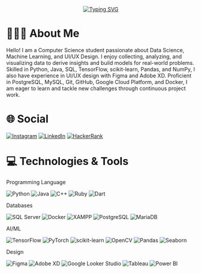 <div align="center">

[![Typing SVG](https://readme-typing-svg.demolab.com?font=Fira+Code&weight=600&pause=1000&color=F7F6F1&width=435&lines=Hi+%F0%9F%91%8B%F0%9F%8F%BB%2C++I+am+Audrey+Naila+Putri)](https://git.io/typing-svg)

</div>

# 👩🏻‍💻 About Me

Hello! I am a Computer Science student passionate about Data Science, Machine Learning, and UI/UX Design. I enjoy collecting, analyzing, and visualizing data to derive insights and build models for real-world problems. Skilled in Python, Java, SQL, TensorFlow, scikit-learn, Pandas, and NumPy, I also have experience in UI/UX design with Figma and Adobe XD. Proficient in PostgreSQL, MySQL, Git, GitHub, Google Cloud Platform, and Docker, I am eager to learn and tackle new challenges through continuous project work.


# 🌐 Social

[![Instagram](https://img.shields.io/badge/Instagram-E4405F?style=for-the-badge&logo=instagram&logoColor=white)](https://www.instagram.com/yourusername)
[![LinkedIn](https://img.shields.io/badge/LinkedIn-0077B5?style=for-the-badge&logo=linkedin&logoColor=white)](https://www.linkedin.com/in/yourusername)
[![HackerRank](https://img.shields.io/badge/HackerRank-2EC866?style=for-the-badge&logo=hackerrank&logoColor=white)](https://www.hackerrank.com/yourusername)



# 💻 Technologies & Tools

Programming Language

![Python](https://img.shields.io/badge/-Python-3776AB?style=flat-square&logo=python&logoColor=white)
![Java](https://img.shields.io/badge/-Java-007396?style=flat-square&logo=java&logoColor=white)
![C++](https://img.shields.io/badge/-C++-00599C?style=flat-square&logo=c%2b%2b&logoColor=white)
![Ruby](https://img.shields.io/badge/-Ruby-CC342D?style=flat-square&logo=ruby&logoColor=white)
![Dart](https://img.shields.io/badge/-Dart-0175C2?style=flat-square&logo=dart&logoColor=white)


Databases 

![SQL Server](https://img.shields.io/badge/-SQL%20Server-CC2927?style=flat-square&logo=microsoftsqlserver&logoColor=white)
![Docker](https://img.shields.io/badge/-Docker-2496ED?style=flat-square&logo=docker&logoColor=white)
![XAMPP](https://img.shields.io/badge/-XAMPP-FC5C5C?style=flat-square&logo=xampp&logoColor=white)
![PostgreSQL](https://img.shields.io/badge/-PostgreSQL-336791?style=flat-square&logo=postgresql&logoColor=white)
![MariaDB](https://img.shields.io/badge/-MariaDB-003545?style=flat-square&logo=mariadb&logoColor=white)

AI/ML

![TensorFlow](https://img.shields.io/badge/-TensorFlow-FF6F00?style=flat-square&logo=TensorFlow&logoColor=white)
![PyTorch](https://img.shields.io/badge/-PyTorch-EE4C2C?style=flat-square&logo=pytorch&logoColor=white)
![scikit-learn](https://img.shields.io/badge/-scikit_learn-F7931E?style=flat-square&logo=scikit-learn&logoColor=white)
![OpenCV](https://img.shields.io/badge/-OpenCV-5C3EE8?style=flat-square&logo=opencv&logoColor=white)
![Pandas](https://img.shields.io/badge/-Pandas-150458?style=flat-square&logo=pandas&logoColor=white)
![Seaborn](https://img.shields.io/badge/-Seaborn-9C7C6C?style=flat-square&logo=seaborn&logoColor=white)

Design

![Figma](https://img.shields.io/badge/-Figma-F24E1E?style=flat-square&logo=figma&logoColor=white)
![Adobe XD](https://img.shields.io/badge/-Adobe%20XD-FF61F6?style=flat-square&logo=adobexd&logoColor=white)
![Google Looker Studio](https://img.shields.io/badge/-Google%20Looker%20Studio-4285F4?style=flat-square&logo=google&logoColor=white)
![Tableau](https://img.shields.io/badge/-Tableau-E97627?style=flat-square&logo=tableau&logoColor=white)
![Power BI](https://img.shields.io/badge/-Power%20BI-F2C811?style=flat-square&logo=powerbi&logoColor=white)














